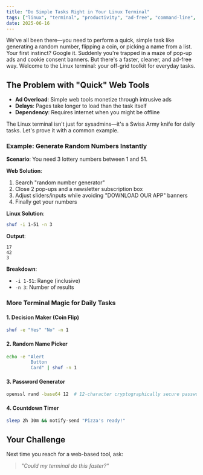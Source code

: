 ```yaml
---
title: "Do Simple Tasks Right in Your Linux Terminal"
tags: ["linux", "terminal", "productivity", "ad-free", "command-line", "bash"]
date: 2025-06-16
---
```


We've all been there—you need to perform a quick, simple task like generating a random number, flipping a coin, or picking a name from a list. Your first instinct? Google it. Suddenly you're trapped in a maze of pop-up ads and cookie consent banners. But there's a faster, cleaner, and ad-free way. Welcome to the Linux terminal: your off-grid toolkit for everyday tasks.

## The Problem with "Quick" Web Tools
- **Ad Overload**: Simple web tools monetize through intrusive ads  
- **Delays**: Pages take longer to load than the task itself  
- **Dependency**: Requires internet when you might be offline  

The Linux terminal isn't just for sysadmins—it's a Swiss Army knife for daily tasks. Let's prove it with a common example.

### Example: Generate Random Numbers Instantly  
**Scenario**: You need 3 lottery numbers between 1 and 51.  

**Web Solution**:  
1. Search "random number generator"  
2. Close 2 pop-ups and a newsletter subscription box  
3. Adjust sliders/inputs while avoiding "DOWNLOAD OUR APP" banners  
4. Finally get your numbers  

**Linux Solution**:  
```bash
shuf -i 1-51 -n 3
```

**Output**:  
```
17
42
3
```

**Breakdown**:  
- `-i 1-51`: Range (inclusive)  
- `-n 3`: Number of results  

### More Terminal Magic for Daily Tasks
#### 1. Decision Maker (Coin Flip)
```bash
shuf -e "Yes" "No" -n 1
```

#### 2. Random Name Picker
```bash
echo -e "Alert
         Button
         Card" | shuf -n 1
```

#### 3. Password Generator
```bash
openssl rand -base64 12  # 12-character cryptographically secure password
```

#### 4. Countdown Timer
```bash
sleep 2h 30m && notify-send "Pizza's ready!"
```


## Your Challenge
Next time you reach for a web-based tool, ask:  
> *"Could my terminal do this faster?"*  

